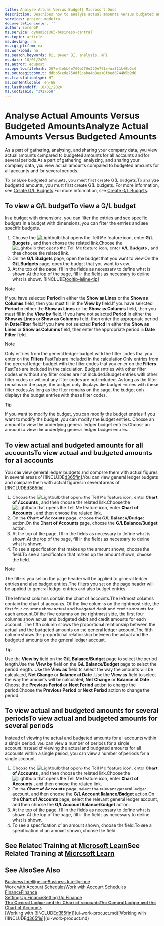 ```yaml
---
title: Analyse Actual Versus Budget| Microsoft Docs
description: Describes how to analyse actual amounts versus budgeted amounts.
services: project-madeira
documentationcenter: ''
author: SorenGP
ms.service: dynamics365-business-central
ms.topic: article
ms.devlang: na
ms.tgt_pltfrm: na
ms.workload: na
ms.search.keywords: bi, power BI, analysis, KPI
ms.date: 10/01/2020
ms.author: edupont
ms.openlocfilehash: 587e41ebb4e700b376e555e761a4aa221b49b6c0
ms.sourcegitcommit: ddbb5cede750df1baba4b3eab8fbed6744b5b9d6
ms.translationtype: HT
ms.contentlocale: en-GB
ms.lasthandoff: 10/01/2020
ms.locfileid: "3917658"
---
```

# <a name="analyze-actual-amounts-versus-budgeted-amounts"></a><span data-ttu-id="c2e1c-103">Analyse Actual Amounts Versus Budgeted Amounts</span><span class="sxs-lookup"><span data-stu-id="c2e1c-103">Analyze Actual Amounts Versus Budgeted Amounts</span></span>
<span data-ttu-id="c2e1c-104">As a part of gathering, analysing, and sharing your company data, you view actual amounts compared to budgeted amounts for all accounts and for several periods.</span><span class="sxs-lookup"><span data-stu-id="c2e1c-104">As a part of gathering, analyzing, and sharing your company data, you view actual amounts compared to budgeted amounts for all accounts and for several periods.</span></span>

<span data-ttu-id="c2e1c-105">To analyse budgeted amounts, you must first create G(L budgets.</span><span class="sxs-lookup"><span data-stu-id="c2e1c-105">To analyze budgeted amounts, you must first create G(L budgets.</span></span> <span data-ttu-id="c2e1c-106">For more information, see [Create G/L Budgets](finance-how-create-budgets.md).</span><span class="sxs-lookup"><span data-stu-id="c2e1c-106">For more information, see [Create G/L Budgets](finance-how-create-budgets.md).</span></span>

## <a name="to-view-a-gl-budget"></a><span data-ttu-id="c2e1c-107">To view a G/L budget</span><span class="sxs-lookup"><span data-stu-id="c2e1c-107">To view a G/L budget</span></span>
<span data-ttu-id="c2e1c-108">In a budget with dimensions, you can filter the entries and see specific budgets.</span><span class="sxs-lookup"><span data-stu-id="c2e1c-108">In a budget with dimensions, you can filter the entries and see specific budgets.</span></span>

1. <span data-ttu-id="c2e1c-109">Choose the ![Lightbulb that opens the Tell Me feature](media/ui-search/search_small.png "Tell me what you want to do") icon, enter **G/L Budgets** , and then choose the related link.</span><span class="sxs-lookup"><span data-stu-id="c2e1c-109">Choose the ![Lightbulb that opens the Tell Me feature](media/ui-search/search_small.png "Tell me what you want to do") icon, enter **G/L Budgets** , and then choose the related link.</span></span>
2. <span data-ttu-id="c2e1c-110">On the **G/L Budgets** page, open the budget that you want to view.</span><span class="sxs-lookup"><span data-stu-id="c2e1c-110">On the **G/L Budgets** page, open the budget that you want to view.</span></span>  
3. <span data-ttu-id="c2e1c-111">At the top of the page, fill in the fields as necessary to define what is shown.</span><span class="sxs-lookup"><span data-stu-id="c2e1c-111">At the top of the page, fill in the fields as necessary to define what is shown.</span></span> [!INCLUDE[tooltip-inline-tip](includes/tooltip-inline-tip_md.md)]

> [!NOTE]  
>   <span data-ttu-id="c2e1c-112">If you have selected **Period** in either the **Show as Lines** or the **Show as Columns** field, then you must fill in the **View by** field.</span><span class="sxs-lookup"><span data-stu-id="c2e1c-112">If you have selected **Period** in either the **Show as Lines** or the **Show as Columns** field, then you must fill in the **View by** field.</span></span> <span data-ttu-id="c2e1c-113">If you have not selected **Period** in either the **Show as Lines** or **Show as Columns** field, then enter the appropriate period in **Date Filter** field.</span><span class="sxs-lookup"><span data-stu-id="c2e1c-113">If you have not selected **Period** in either the **Show as Lines** or **Show as Columns** field, then enter the appropriate period in **Date Filter** field.</span></span>  

> [!NOTE]  
>   <span data-ttu-id="c2e1c-114">Only entries from the general ledger budget with the filter codes that you enter on the **Filters** FastTab are included in the calculation.</span><span class="sxs-lookup"><span data-stu-id="c2e1c-114">Only entries from the general ledger budget with the filter codes that you enter on the **Filters** FastTab are included in the calculation.</span></span> <span data-ttu-id="c2e1c-115">Budget entries with other filter codes or without any filter codes are not included.</span><span class="sxs-lookup"><span data-stu-id="c2e1c-115">Budget entries with other filter codes or without any filter codes are not included.</span></span> <span data-ttu-id="c2e1c-116">As long as the filter remains on the page, the budget only displays the budget entries with these filter codes.</span><span class="sxs-lookup"><span data-stu-id="c2e1c-116">As long as the filter remains on the page, the budget only displays the budget entries with these filter codes.</span></span>  

> [!TIP]  
>   <span data-ttu-id="c2e1c-117">If you want to modify the budget, you can modify the budget entries.</span><span class="sxs-lookup"><span data-stu-id="c2e1c-117">If you want to modify the budget, you can modify the budget entries.</span></span> <span data-ttu-id="c2e1c-118">Choose an amount to view the underlying general ledger budget entries.</span><span class="sxs-lookup"><span data-stu-id="c2e1c-118">Choose an amount to view the underlying general ledger budget entries.</span></span>

## <a name="to-view-actual-and-budgeted-amounts-for-all-accounts"></a><span data-ttu-id="c2e1c-119">To view actual and budgeted amounts for all accounts</span><span class="sxs-lookup"><span data-stu-id="c2e1c-119">To view actual and budgeted amounts for all accounts</span></span>  
<span data-ttu-id="c2e1c-120">You can view general ledger budgets and compare them with actual figures in several areas of [!INCLUDE[d365fin](includes/d365fin_md.md)].</span><span class="sxs-lookup"><span data-stu-id="c2e1c-120">You can view general ledger budgets and compare them with actual figures in several areas of [!INCLUDE[d365fin](includes/d365fin_md.md)].</span></span>

1. <span data-ttu-id="c2e1c-121">Choose the ![Lightbulb that opens the Tell Me feature](media/ui-search/search_small.png "Tell me what you want to do") icon, enter **Chart of Accounts** , and then choose the related link.</span><span class="sxs-lookup"><span data-stu-id="c2e1c-121">Choose the ![Lightbulb that opens the Tell Me feature](media/ui-search/search_small.png "Tell me what you want to do") icon, enter **Chart of Accounts** , and then choose the related link.</span></span>  
2. <span data-ttu-id="c2e1c-122">On the **Chart of Accounts** page, choose the **G/L Balance/Budget** action.</span><span class="sxs-lookup"><span data-stu-id="c2e1c-122">On the **Chart of Accounts** page, choose the **G/L Balance/Budget** action.</span></span>
3. <span data-ttu-id="c2e1c-123">At the top of the page, fill in the fields as necessary to define what is shown.</span><span class="sxs-lookup"><span data-stu-id="c2e1c-123">At the top of the page, fill in the fields as necessary to define what is shown.</span></span>  
4. <span data-ttu-id="c2e1c-124">To see a specification that makes up the amount shown, choose the field.</span><span class="sxs-lookup"><span data-stu-id="c2e1c-124">To see a specification that makes up the amount shown, choose the field.</span></span>  

> [!NOTE]  
>   <span data-ttu-id="c2e1c-125">The filters you set on the page header will be applied to general ledger entries and also budget entries.</span><span class="sxs-lookup"><span data-stu-id="c2e1c-125">The filters you set on the page header will be applied to general ledger entries and also budget entries.</span></span>

<span data-ttu-id="c2e1c-126">The leftmost columns contain the chart of accounts.</span><span class="sxs-lookup"><span data-stu-id="c2e1c-126">The leftmost columns contain the chart of accounts.</span></span> <span data-ttu-id="c2e1c-127">Of the five columns on the rightmost side, the first four columns show actual and budgeted debit and credit amounts for each account.</span><span class="sxs-lookup"><span data-stu-id="c2e1c-127">Of the five columns on the rightmost side, the first four columns show actual and budgeted debit and credit amounts for each account.</span></span> <span data-ttu-id="c2e1c-128">The fifth column shows the proportional relationship between the actual and the budgeted amounts on the general ledger account.</span><span class="sxs-lookup"><span data-stu-id="c2e1c-128">The fifth column shows the proportional relationship between the actual and the budgeted amounts on the general ledger account.</span></span>  

> [!TIP]  
>   <span data-ttu-id="c2e1c-129">Use the **View by** field on the **G/L Balance/Budget** page to select the period length.</span><span class="sxs-lookup"><span data-stu-id="c2e1c-129">Use the **View by** field on the **G/L Balance/Budget** page to select the period length.</span></span> <span data-ttu-id="c2e1c-130">Use the **View as** field to select the way the amounts will be calculated, **Net Change** or **Balance at Date** .</span><span class="sxs-lookup"><span data-stu-id="c2e1c-130">Use the **View as** field to select the way the amounts will be calculated, **Net Change** or **Balance at Date** .</span></span> <span data-ttu-id="c2e1c-131">Choose the **Previous Period** or **Next Period** action to change the period.</span><span class="sxs-lookup"><span data-stu-id="c2e1c-131">Choose the **Previous Period** or **Next Period** action to change the period.</span></span>  

## <a name="to-view-actual-and-budgeted-amounts-for-several-periods"></a><span data-ttu-id="c2e1c-132">To view actual and budgeted amounts for several periods</span><span class="sxs-lookup"><span data-stu-id="c2e1c-132">To view actual and budgeted amounts for several periods</span></span>  
<span data-ttu-id="c2e1c-133">Instead of viewing the actual and budgeted amounts for all accounts within a single period, you can view a number of periods for a single account.</span><span class="sxs-lookup"><span data-stu-id="c2e1c-133">Instead of viewing the actual and budgeted amounts for all accounts within a single period, you can view a number of periods for a single account.</span></span>  

1. <span data-ttu-id="c2e1c-134">Choose the ![Lightbulb that opens the Tell Me feature](media/ui-search/search_small.png "Tell me what you want to do") icon, enter **Chart of Accounts** , and then choose the related link.</span><span class="sxs-lookup"><span data-stu-id="c2e1c-134">Choose the ![Lightbulb that opens the Tell Me feature](media/ui-search/search_small.png "Tell me what you want to do") icon, enter **Chart of Accounts** , and then choose the related link.</span></span>  
2. <span data-ttu-id="c2e1c-135">On the **Chart of Accounts** page, select the relevant general ledger account, and then choose the **G/L Account Balance/Budget** action.</span><span class="sxs-lookup"><span data-stu-id="c2e1c-135">On the **Chart of Accounts** page, select the relevant general ledger account, and then choose the **G/L Account Balance/Budget** action.</span></span>  
3. <span data-ttu-id="c2e1c-136">At the top of the page, fill in the fields as necessary to define what is shown.</span><span class="sxs-lookup"><span data-stu-id="c2e1c-136">At the top of the page, fill in the fields as necessary to define what is shown.</span></span>   
4. <span data-ttu-id="c2e1c-137">To see a specification of an amount shown, choose the field.</span><span class="sxs-lookup"><span data-stu-id="c2e1c-137">To see a specification of an amount shown, choose the field.</span></span>  

## <a name="see-related-training-at-microsoft-learn"></a><span data-ttu-id="c2e1c-138">See Related Training at [Microsoft Learn](/learn/modules/budgets-exchange-rates-dynamics-365-business-central/index)</span><span class="sxs-lookup"><span data-stu-id="c2e1c-138">See Related Training at [Microsoft Learn](/learn/modules/budgets-exchange-rates-dynamics-365-business-central/index)</span></span>

## <a name="see-also"></a><span data-ttu-id="c2e1c-139">See Also</span><span class="sxs-lookup"><span data-stu-id="c2e1c-139">See Also</span></span>
[<span data-ttu-id="c2e1c-140">Business Intelligence</span><span class="sxs-lookup"><span data-stu-id="c2e1c-140">Business Intelligence</span></span>](bi.md)  
[<span data-ttu-id="c2e1c-141">Work with Account Schedules</span><span class="sxs-lookup"><span data-stu-id="c2e1c-141">Work with Account Schedules</span></span>](bi-how-work-account-schedule.md)  
[<span data-ttu-id="c2e1c-142">Finance</span><span class="sxs-lookup"><span data-stu-id="c2e1c-142">Finance</span></span>](finance.md)  
[<span data-ttu-id="c2e1c-143">Setting Up Finance</span><span class="sxs-lookup"><span data-stu-id="c2e1c-143">Setting Up Finance</span></span>](finance-setup-finance.md)  
[<span data-ttu-id="c2e1c-144">The General Ledger and the Chart of Accounts</span><span class="sxs-lookup"><span data-stu-id="c2e1c-144">The General Ledger and the Chart of Accounts</span></span>](finance-general-ledger.md)  
<span data-ttu-id="c2e1c-145">[Working with [!INCLUDE[d365fin](includes/d365fin_md.md)]](ui-work-product.md)</span><span class="sxs-lookup"><span data-stu-id="c2e1c-145">[Working with [!INCLUDE[d365fin](includes/d365fin_md.md)]](ui-work-product.md)</span></span>  
